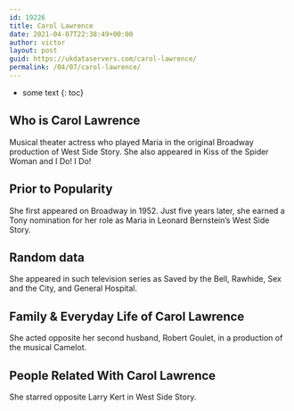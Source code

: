 ```yaml
---
id: 19226
title: Carol Lawrence
date: 2021-04-07T22:38:49+00:00
author: victor
layout: post
guid: https://ukdataservers.com/carol-lawrence/
permalink: /04/07/carol-lawrence/
---
```


* some text
{: toc}


## Who is Carol Lawrence



Musical theater actress who played Maria in the original Broadway production of West Side Story. She also appeared in Kiss of the Spider Woman and I Do! I Do!

                
                
                
## Prior to Popularity



She first appeared on Broadway in 1952. Just five years later, she earned a Tony nomination for her role as Maria in Leonard Bernstein&#8217;s West Side Story.

                
                
                
## Random data



She appeared in such television series as Saved by the Bell, Rawhide, Sex and the City, and General Hospital.

                
                
                
## Family & Everyday Life of Carol Lawrence



She acted opposite her second husband, Robert Goulet, in a production of the musical Camelot.

                
                
                
## People Related With Carol Lawrence



She starred opposite Larry Kert in West Side Story.

                
              
            
          
          
          